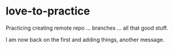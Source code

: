# love-to-practice
Practicing creating remote repo ... branches ... all that good stuff.


I am now back on the first and adding things, another message. 